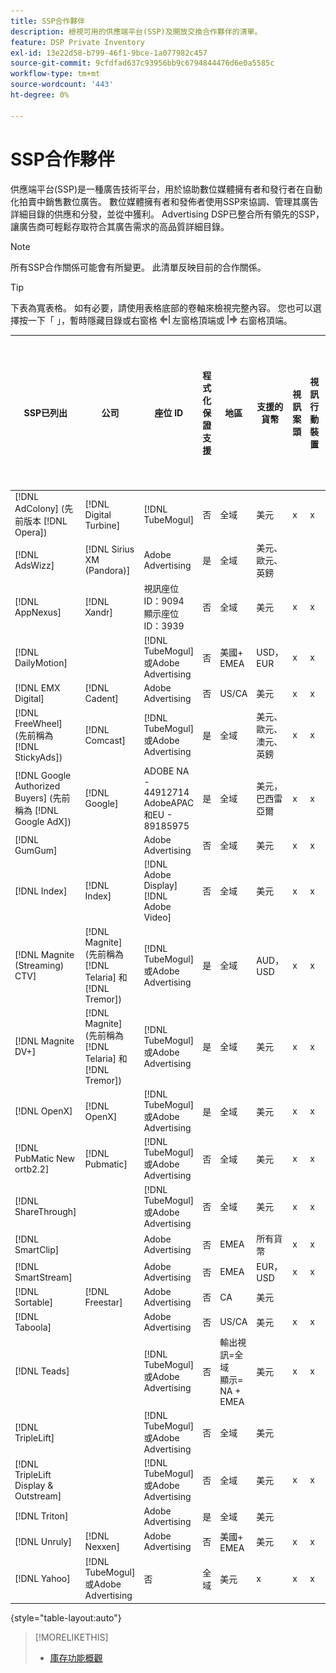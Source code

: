 ```yaml
---
title: SSP合作夥伴
description: 檢視可用的供應端平台(SSP)及開放交換合作夥伴的清單。
feature: DSP Private Inventory
exl-id: 13e22d58-b799-46f1-9bce-1a077982c457
source-git-commit: 9cfdfad637c93956bb9c6794844476d6e0a5585c
workflow-type: tm+mt
source-wordcount: '443'
ht-degree: 0%

---
```


# SSP合作夥伴

供應端平台(SSP)是一種廣告技術平台，用於協助數位媒體擁有者和發行者在自動化拍賣中銷售數位廣告。 數位媒體擁有者和發佈者使用SSP來協調、管理其廣告詳細目錄的供應和分發，並從中獲利。 Advertising DSP已整合所有領先的SSP，讓廣告商可輕鬆存取符合其廣告需求的高品質詳細目錄。

>[!NOTE]
>
>所有SSP合作關係可能會有所變更。 此清單反映目前的合作關係。

>[!TIP]
>
>下表為寬表格。 如有必要，請使用表格底部的卷軸來檢視完整內容。 您也可以選擇按一下「 」，暫時隱藏目錄或右窗格 ![隱藏左窗格](/help/dsp/assets/hide-left-pane.png "隱藏左窗格") 左窗格頂端或 ![隱藏右側窗格](/help/dsp/assets/hide-right-pane.png "隱藏右側窗格") 右窗格頂端。

| SSP已列出 | 公司 | 座位 ID | 程式化保證支援 | 地區 | 支援的貨幣 | 視訊案頭 | 視訊行動裝置 | Video CTV | 顯示案頭 | 顯示行動裝置 | 原生顯示 | 音訊桌上型電腦與行動裝置 |
|--- |--- |--- |--- |--- |--- |--- |--- |--- |--- |--- |--- |--- |
| [!DNL AdColony] (先前版本 [!DNL Opera]) | [!DNL Digital Turbine] | [!DNL TubeMogul] | 否 | 全域 | 美元 | x | x |  | x | x |  |  |
| [!DNL AdsWizz] | [!DNL Sirius XM (Pandora)] | Adobe Advertising | 是 | 全域 | 美元、歐元、英鎊 |  |  |  |  |  |  | x |
| [!DNL AppNexus] | [!DNL Xandr] | 視訊座位ID：9094<br>顯示座位ID：3939 | 否 | 全域 | 美元 | x | x | x | x | x |  |  |
| [!DNL DailyMotion] |  | [!DNL TubeMogul] 或Adobe Advertising | 否 | 美國+ EMEA | USD， EUR | x | x | x | x | x |  |  |
| [!DNL EMX Digital] | [!DNL Cadent] | Adobe Advertising | 否 | US/CA | 美元 | x | x | x | x | x |  |  |
| [!DNL FreeWheel] (先前稱為 [!DNL StickyAds]) | [!DNL Comcast] | [!DNL TubeMogul] 或Adobe Advertising | 是 | 全域 | 美元、歐元、澳元、英鎊 | x | x | x |  |  |  |  |
| [!DNL Google Authorized Buyers] (先前稱為 [!DNL Google AdX]) | [!DNL Google] | ADOBE NA - 44912714<br>AdobeAPAC和EU - 89185975 | 是 | 全域 | 美元，巴西雷亞爾 | x | x | x | x | x |  | x |
| [!DNL GumGum] |  | Adobe Advertising | 否 | 全域 | 美元 | x | x |  | x | x |  |  |
| [!DNL Index] | [!DNL Index] | [!DNL Adobe Display]<br>[!DNL Adobe Video] | 否 | 全域 | 美元 | x | x | x | x | x | | |
| [!DNL Magnite (Streaming) CTV] | [!DNL Magnite] (先前稱為 [!DNL Telaria] 和 [!DNL Tremor]) | [!DNL TubeMogul] 或Adobe Advertising | 是 | 全域 | AUD， USD | x | x | x |  |  |  |  |
| [!DNL Magnite DV+] | [!DNL Magnite] (先前稱為 [!DNL Telaria] 和 [!DNL Tremor]) | [!DNL TubeMogul] 或Adobe Advertising | 是 | 全域 | 美元 | x | x | x | x | x |  | x |
| [!DNL OpenX] | [!DNL OpenX] | [!DNL TubeMogul] 或Adobe Advertising | 是 | 全域 | 美元 | x | x | x | x | x |  |  |
| [!DNL PubMatic New ortb2.2] | [!DNL Pubmatic] | [!DNL TubeMogul] 或Adobe Advertising | 否 | 全域 | 美元 | x | x | x | x | x |  |  |
| [!DNL ShareThrough] |  | [!DNL TubeMogul] 或Adobe Advertising | 否 | 全域 | 美元 | x | x | x | x | x | x |  |
| [!DNL SmartClip] |  | Adobe Advertising | 否 | EMEA | 所有貨幣 | x | x | x | x | x |  |  |
| [!DNL SmartStream] |  | Adobe Advertising | 否 | EMEA | EUR， USD | x | x |  |  |  |  |  |
| [!DNL Sortable] | [!DNL Freestar] | Adobe Advertising | 否 | CA | 美元 |  |  |  | x | x |  |  |
| [!DNL Taboola] |  | Adobe Advertising | 否 | US/CA | 美元 | x | x |  |  |  |  |  |
| [!DNL Teads] |  | [!DNL TubeMogul] 或Adobe Advertising | 否 | 輸出視訊=全域<br>顯示= NA + EMEA | 美元 | x | x |  | x | x |  |  |
| [!DNL TripleLift] |  | [!DNL TubeMogul] 或Adobe Advertising | 否 | 全域 | 美元 |  |  |  |  |  | x |  |
| [!DNL TripleLift Display & Outstream] |  | [!DNL TubeMogul] 或Adobe Advertising | 否 | 全域 | 美元 | x | x | x | x | x |  |  |
| [!DNL Triton] |  | Adobe Advertising | 是 | 全域 | 美元 |  |  |  |  |  |  | x |
| [!DNL Unruly] | [!DNL Nexxen] | Adobe Advertising | 否 | 美國+ EMEA | 美元 | x | x | x |  |  |  |  |
| [!DNL Yahoo] | [!DNL TubeMogul] 或Adobe Advertising | 否 | 全域 | 美元 | x | x | x | x | x |  |  |

{style="table-layout:auto"}

>[!MORELIKETHIS]
>
>* [庫存功能概觀](inventory-overview.md)

